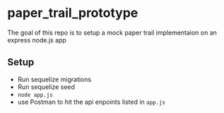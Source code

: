 # paper_trail_prototype

The goal of this repo is to setup a mock paper trail implementaion on an express node.js app

## Setup
- Run sequelize migrations
- Run sequelize seed
- `node app.js`
- use Postman to hit the api enpoints listed in `app.js`
